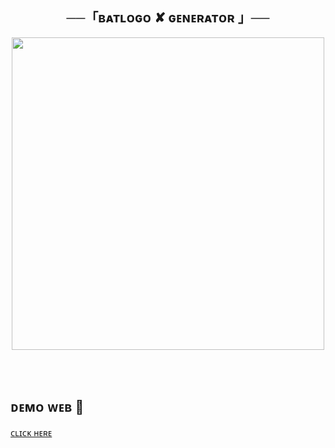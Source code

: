 <h2 align="center">
    ──「ʙᴀᴛʟᴏɢᴏ ✘ ɢᴇɴᴇʀᴀᴛᴏʀ 」──
</h2><p align="center">

<p align="center">
  <img src="https://te.legra.ph/file/6576fc2d926c9f8573969.jpg" width="500" >

<br><br>

## ᴅᴇᴍᴏ ᴡᴇʙ  💝

[ᴄʟɪᴄᴋ ʜᴇʀᴇ](https://tedzo555.github.io/TEDZO123/logogen/)
